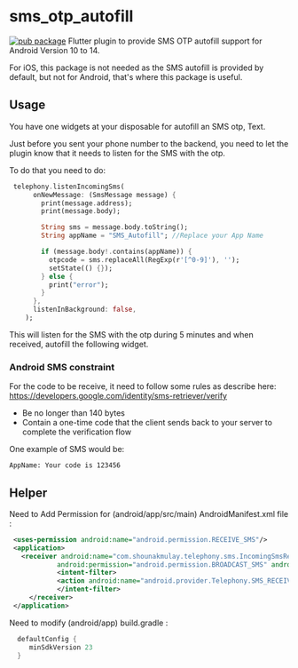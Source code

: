 # sms_otp_autofill

[![pub package](https://img.shields.io/pub/v/sms_autofill.svg)](https://pub.dartlang.org/packages/sms_autofill) Flutter plugin to provide SMS OTP autofill support for Android Version 10 to 14. 

For iOS, this package is not needed as the SMS autofill is provided by default, but not for Android, that's where this package is useful.

## Usage
You have one widgets at your disposable for autofill an SMS otp, Text.

Just before you sent your phone number to the backend, you need to let the plugin know that it needs to listen for the SMS with the otp.

To do that you need to do:

```dart
 telephony.listenIncomingSms(
      onNewMessage: (SmsMessage message) {
        print(message.address);
        print(message.body);

        String sms = message.body.toString();
        String appName = "SMS_Autofill"; //Replace your App Name

        if (message.body!.contains(appName)) {
          otpcode = sms.replaceAll(RegExp(r'[^0-9]'), '');
          setState(() {});
        } else {
          print("error");
        }
      },
      listenInBackground: false,
    );
```
This will listen for the SMS with the otp during 5 minutes and when received, autofill the following widget.


### Android SMS constraint
For the code to be receive, it need to follow some rules as describe here: https://developers.google.com/identity/sms-retriever/verify
- Be no longer than 140 bytes
- Contain a one-time code that the client sends back to your server to complete the verification flow

One example of SMS would be: 
```
AppName: Your code is 123456
``` 

## Helper
Need to Add Permission for (android/app/src/main) AndroidManifest.xml file : 
```xml
 <uses-permission android:name="android.permission.RECEIVE_SMS"/> 
 <application>
   <receiver android:name="com.shounakmulay.telephony.sms.IncomingSmsReceiver"
            android:permission="android.permission.BROADCAST_SMS" android:exported="true"> 
            <intent-filter> 
            <action android:name="android.provider.Telephony.SMS_RECEIVED"/> 
            </intent-filter> 
     </receiver>        
 </application>
```
Need to modify (android/app) build.gradle : 
```gradle
  defaultConfig {
     minSdkVersion 23
  }
```
